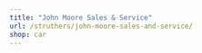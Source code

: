```yaml
---
title: "John Moore Sales & Service"
url: /struthers/john-moore-sales-and-service/
shop: car
---
```

